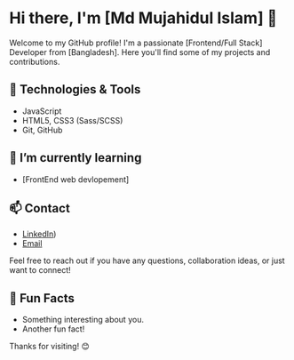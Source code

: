 # Hi there, I'm [Md Mujahidul Islam] 👋

Welcome to my GitHub profile! I'm a passionate [Frontend/Full Stack] Developer from [Bangladesh]. Here you'll find some of my projects and contributions.

## 🔧 Technologies & Tools

- JavaScript
- HTML5, CSS3 (Sass/SCSS)
- Git, GitHub

## 🌱 I’m currently learning

- [FrontEnd web devlopement]

## 📫 Contact

- [LinkedIn](https://www.linkedin.com/in/mujahid-islam/))
- [Email](mujahidislam400301@gmail.com)

Feel free to reach out if you have any questions, collaboration ideas, or just want to connect!

## 🌟 Fun Facts

- Something interesting about you.
- Another fun fact!

Thanks for visiting! 😊
